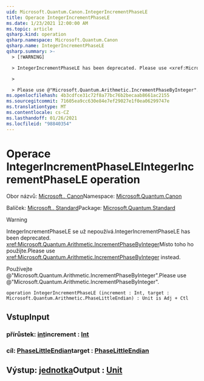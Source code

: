 ```yaml
---
uid: Microsoft.Quantum.Canon.IntegerIncrementPhaseLE
title: Operace IntegerIncrementPhaseLE
ms.date: 1/23/2021 12:00:00 AM
ms.topic: article
qsharp.kind: operation
qsharp.namespace: Microsoft.Quantum.Canon
qsharp.name: IntegerIncrementPhaseLE
qsharp.summary: >-
  > [!WARNING]

  > IntegerIncrementPhaseLE has been deprecated. Please use <xref:Microsoft.Quantum.Arithmetic.IncrementPhaseByInteger> instead.

  >

  > Please use @"Microsoft.Quantum.Arithmetic.IncrementPhaseByInteger".
ms.openlocfilehash: 4b3cdfce31c72f8a77bc76b2becaab8661ac2155
ms.sourcegitcommit: 71605ea9cc630e84e7ef29027e1f0ea06299747e
ms.translationtype: MT
ms.contentlocale: cs-CZ
ms.lasthandoff: 01/26/2021
ms.locfileid: "98840354"
---
```

# <a name="integerincrementphasele-operation"></a><span data-ttu-id="07b86-102">Operace IntegerIncrementPhaseLE</span><span class="sxs-lookup"><span data-stu-id="07b86-102">IntegerIncrementPhaseLE operation</span></span>

<span data-ttu-id="07b86-103">Obor názvů: [Microsoft.. Canon](xref:Microsoft.Quantum.Canon)</span><span class="sxs-lookup"><span data-stu-id="07b86-103">Namespace: [Microsoft.Quantum.Canon](xref:Microsoft.Quantum.Canon)</span></span>

<span data-ttu-id="07b86-104">Balíček: [Microsoft.. Standard](https://nuget.org/packages/Microsoft.Quantum.Standard)</span><span class="sxs-lookup"><span data-stu-id="07b86-104">Package: [Microsoft.Quantum.Standard](https://nuget.org/packages/Microsoft.Quantum.Standard)</span></span>


> [!WARNING]
> <span data-ttu-id="07b86-105">IntegerIncrementPhaseLE se už nepoužívá.</span><span class="sxs-lookup"><span data-stu-id="07b86-105">IntegerIncrementPhaseLE has been deprecated.</span></span> <span data-ttu-id="07b86-106"><xref:Microsoft.Quantum.Arithmetic.IncrementPhaseByInteger>Místo toho ho použijte.</span><span class="sxs-lookup"><span data-stu-id="07b86-106">Please use <xref:Microsoft.Quantum.Arithmetic.IncrementPhaseByInteger> instead.</span></span>
>
> <span data-ttu-id="07b86-107">Používejte @"Microsoft.Quantum.Arithmetic.IncrementPhaseByInteger".</span><span class="sxs-lookup"><span data-stu-id="07b86-107">Please use @"Microsoft.Quantum.Arithmetic.IncrementPhaseByInteger".</span></span>



```qsharp
operation IntegerIncrementPhaseLE (increment : Int, target : Microsoft.Quantum.Arithmetic.PhaseLittleEndian) : Unit is Adj + Ctl
```


## <a name="input"></a><span data-ttu-id="07b86-108">Vstup</span><span class="sxs-lookup"><span data-stu-id="07b86-108">Input</span></span>

### <a name="increment--int"></a><span data-ttu-id="07b86-109">přírůstek: [int](xref:microsoft.quantum.lang-ref.int)</span><span class="sxs-lookup"><span data-stu-id="07b86-109">increment : [Int](xref:microsoft.quantum.lang-ref.int)</span></span>




### <a name="target--phaselittleendian"></a><span data-ttu-id="07b86-110">cíl: [PhaseLittleEndian](xref:Microsoft.Quantum.Arithmetic.PhaseLittleEndian)</span><span class="sxs-lookup"><span data-stu-id="07b86-110">target : [PhaseLittleEndian](xref:Microsoft.Quantum.Arithmetic.PhaseLittleEndian)</span></span>





## <a name="output--unit"></a><span data-ttu-id="07b86-111">Výstup: [jednotka](xref:microsoft.quantum.lang-ref.unit)</span><span class="sxs-lookup"><span data-stu-id="07b86-111">Output : [Unit](xref:microsoft.quantum.lang-ref.unit)</span></span>

